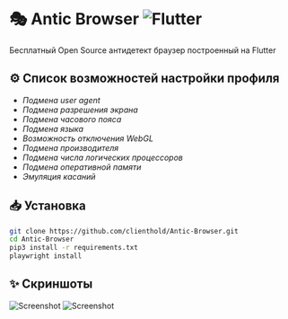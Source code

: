# 🎭 Antic Browser ![Flutter](https://img.shields.io/badge/Flutter-%2302569B.svg?style=for-the-badge&logo=Flutter&logoColor=white)

Бесплатный Open Source антидетект браузер построенный на Flutter

## ⚙️ Список возможностей настройки профиля

- *Подмена user agent*
- *Подмена разрешения экрана*
- *Подмена часового пояса*
- *Подмена языка*
- *Возможность отключения WebGL*
- *Подмена производителя*
- *Подмена числа логических процессоров*
- *Подмена оперативной памяти*
- *Эмуляция касаний*

## 📥 Установка
```sh
git clone https://github.com/clienthold/Antic-Browser.git
cd Antic-Browser
pip3 install -r requirements.txt
playwright install
```

## ✨ Скриншоты
![Screenshot](https://github.com/user-attachments/assets/8c38bdea-5e46-4925-b92f-0c00feb2ab14)
![Screenshot](https://github.com/user-attachments/assets/1aee35f4-7075-415a-bbcf-46aa5635d89c)
